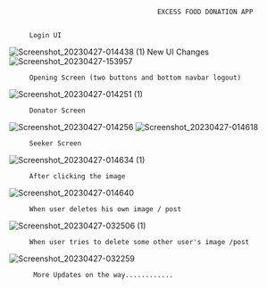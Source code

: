                                          EXCESS FOOD DONATION APP
                                         
                                         
         Login UI
![Screenshot_20230427-014438 (1)](https://user-images.githubusercontent.com/109758129/234718216-3fa0eba7-ba8c-4b44-b6c0-5b4bc16c1f6d.jpg)
          New UI Changes   ![Screenshot_20230427-153957](https://user-images.githubusercontent.com/109758129/234832496-58840fb4-dc53-4b7b-ab4b-28bdac4dfe78.jpg)


         Opening Screen (two buttons and bottom navbar logout)
![Screenshot_20230427-014251 (1)](https://user-images.githubusercontent.com/109758129/234718143-6b1ebcf5-81e5-416b-b2e3-3c6ebf2d6d9e.jpg)

         Donator Screen
![Screenshot_20230427-014256](https://user-images.githubusercontent.com/109758129/234718036-bc9403e0-b653-492a-ac89-8e97502fcc6a.jpg)
![Screenshot_20230427-014618](https://user-images.githubusercontent.com/109758129/234718045-0ab54e12-0a5a-4f6b-9a16-a89ce112788b.jpg)


         Seeker Screen
![Screenshot_20230427-014634 (1)](https://user-images.githubusercontent.com/109758129/234717861-ad63545b-3ec7-48ab-8e8f-3c5f263cb182.jpg)

         After clicking the image
![Screenshot_20230427-014640](https://user-images.githubusercontent.com/109758129/234717625-ebf3ebeb-1d08-4b01-93e3-d5a54246235b.jpg)


         When user deletes his own image / post
![Screenshot_20230427-032506 (1)](https://user-images.githubusercontent.com/109758129/234717443-bbf5b769-0ab6-4a88-8438-6eeaa6f48e59.jpg)

         When user tries to delete some other user's image /post
![Screenshot_20230427-032259](https://user-images.githubusercontent.com/109758129/234717337-1701859e-01d8-4ba8-8d0d-e699d62aec38.jpg)
       
       
          More Updates on the way............
